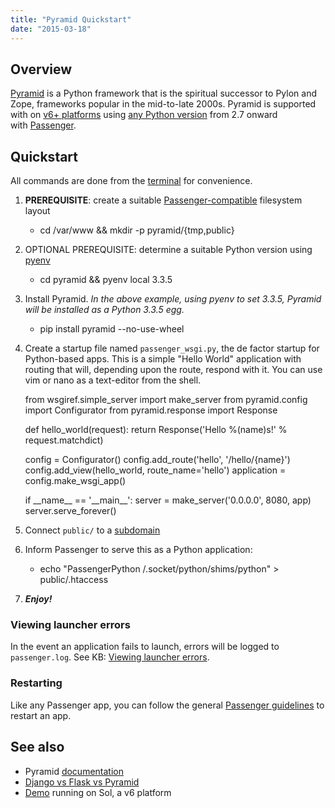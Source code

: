 ```yaml
---
title: "Pyramid Quickstart"
date: "2015-03-18"
---
```


## Overview

[Pyramid](http://www.pylonsproject.org/) is a Python framework that is the spiritual successor to Pylon and Zope, frameworks popular in the mid-to-late 2000s. Pyramid is supported with on [v6+ platforms](https://kb.apnscp.com/platform/determining-platform-version/) using [any Python version](https://kb.apnscp.com/python/changing-python-versions/) from 2.7 onward with [Passenger](https://kb.apnscp.com/cgi-passenger/passenger-supported-apps/).

## Quickstart

All commands are done from the [terminal](https://kb.apnscp.com/terminal/accessing-terminal/) for convenience.

1. **PREREQUISITE**: create a suitable [Passenger-compatible](https://kb.apnscp.com/cgi-passenger/passenger-application-layout/) filesystem layout
    - cd /var/www && mkdir -p pyramid/{tmp,public}
        
2. OPTIONAL PREREQUISITE: determine a suitable Python version using [pyenv](https://kb.apnscp.com/python/changing-python-versions/)
    - cd pyramid && pyenv local 3.3.5
        
3. Install Pyramid. _In the above example, using pyenv to set 3.3.5, Pyramid will be installed as a Python 3.3.5 egg._
    - pip install pyramid --no-use-wheel
        
4. Create a startup file named `passenger_wsgi.py`, the de factor startup for Python-based apps. This is a simple "Hello World" application with routing that will, depending upon the route, respond with it. You can use vim or nano as a text-editor from the shell.
    
    from wsgiref.simple\_server import make\_server
    from pyramid.config import Configurator
    from pyramid.response import Response
    
    def hello\_world(request):
     return Response('Hello %(name)s!' % request.matchdict)
    
    config = Configurator()
    config.add\_route('hello', '/hello/{name}')
    config.add\_view(hello\_world, route\_name='hello')
    application = config.make\_wsgi\_app()
    
    if \_\_name\_\_ == '\_\_main\_\_':
     server = make\_server('0.0.0.0', 8080, app)
     server.serve\_forever()
    
5. Connect `public/` to a [subdomain](https://kb.apnscp.com/web-content/creating-subdomain/)
6. Inform Passenger to serve this as a Python application:
    - echo "PassengerPython /.socket/python/shims/python" > public/.htaccess
        
7. _**Enjoy!**_

### Viewing launcher errors

In the event an application fails to launch, errors will be logged to `passenger.log`. See KB: [Viewing launcher errors](https://kb.apnscp.com/cgi-passenger/viewing-launcher-errors/).

### Restarting

Like any Passenger app, you can follow the general [Passenger guidelines](https://kb.apnscp.com/ruby/restarting-passenger-processes/) to restart an app.

## See also

- Pyramid [documentation](http://docs.pylonsproject.org/projects/pyramid/en/latest/)
- [Django vs Flask vs Pyramid](https://www.airpair.com/python/posts/django-flask-pyramid)
- [Demo](http://pyramid.sandbox.apnscp.com/hello/foo) running on Sol, a v6 platform
